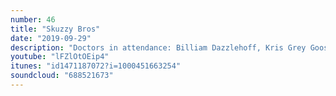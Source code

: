```yaml
---
number: 46
title: "Skuzzy Bros"
date: "2019-09-29"
description: "Doctors in attendance: Billiam Dazzlehoff, Kris Grey Goose Kaos, Special Kay and our man on the inside, RED. OH YEAH, Rev. Rickety. In this episode of therapy we discuss - Old Fashions, bovine milk, prison, drunken Prince Gifs, and missing goats. Share a moment or two with the prophets of our time. Be a part of the solution."
youtube: "lFZlOtOEip4"
itunes: "id1471187072?i=1000451663254"
soundcloud: "688521673"
---
```

